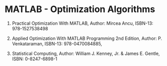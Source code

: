 # MATLAB - Optimization Algorithms

01. Practical Optimization With MATLAB,
    Author: Mircea Ancu,
    ISBN-13: 978-1527538498

02. Applied Optimization With MATLAB Programming 2nd Edition, 
    Author: P. Venkataraman,
    ISBN-13: 978-0470084885,

03. Statistical Computing,
    Author: William J. Kenney, Jr. & James E. Gentle, 
    ISBN: 0-8247-6898-1
